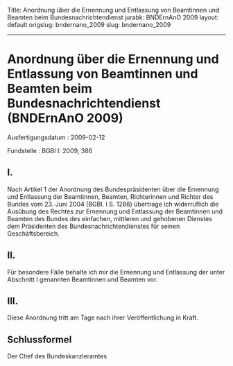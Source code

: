 Title: Anordnung über die Ernennung und Entlassung von Beamtinnen und Beamten beim
  Bundesnachrichtendienst
jurabk: BNDErnAnO 2009
layout: default
origslug: bndernano_2009
slug: bndernano_2009

---

# Anordnung über die Ernennung und Entlassung von Beamtinnen und Beamten beim Bundesnachrichtendienst (BNDErnAnO 2009)

Ausfertigungsdatum
:   2009-02-12

Fundstelle
:   BGBl I: 2009, 386


## I.

Nach Artikel 1 der Anordnung des Bundespräsidenten über die Ernennung
und Entlassung der Beamtinnen, Beamten, Richterinnen und Richter des
Bundes vom 23. Juni 2004 (BGBl. I S. 1286) übertrage ich widerruflich
die Ausübung des Rechtes zur Ernennung und Entlassung der Beamtinnen
und Beamten des Bundes des einfachen, mittleren und gehobenen Dienstes
dem Präsidenten des Bundesnachrichtendienstes für seinen
Geschäftsbereich.


## II.

Für besondere Fälle behalte ich mir die Ernennung und Entlassung der
unter Abschnitt I genannten Beamtinnen und Beamten vor.


## III.

Diese Anordnung tritt am Tage nach ihrer Veröffentlichung in Kraft.


## Schlussformel

Der Chef des Bundeskanzleramtes

